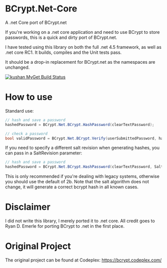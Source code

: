 # BCrypt.Net-Core
A .net Core port of BCrypt.net

If you're working on a .net core application and need to use BCrypt to store passwords, this is a quick and dirty port of BCrypt.net. 

I have tested using this library on both the full .net 4.5 framework, as well as .net core RC1.
It builds, compiles and the Unit tests pass. 

It should be a drop-in replacement for BCrypt.net as the namespaces are unchanged.

[![kushan MyGet Build Status](https://www.myget.org/BuildSource/Badge/kushan?identifier=ebbdc384-57ab-4131-ac19-599d355302ce)](https://www.myget.org/)

# How to use

Standard use:

```C#
// hash and save a password
hashedPassword = BCrypt.Net.BCrypt.HashPassword(clearTextPassword);

// check a password
bool validPassword = BCrypt.Net.BCrypt.Verify(userSubmittedPassword, hashedPassword);
```

If you need to specify a different salt revision when generating hashes, you can pass in a SaltRevision parameter:

```C#
// hash and save a password
hashedPassword = BCrypt.Net.BCrypt.HashPassword(clearTextPassword, SaltRevision.Revision2A);
```

This is only recommended if you're dealing with legacy systems, otherwise you should use the default of 2b. Note that the salt algorithm does not change, it will generate a correct bcrypt hash in all known cases.

# Disclaimer
I did not write this library, I merely ported it to .net core. All credit goes to Ryan D. Emerle for porting BCrypt to .net in the first place.

# Original Project
The original project can be found at Codeplex: https://bcrypt.codeplex.com/
